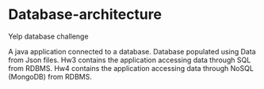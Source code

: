 # Database-architecture
Yelp database challenge 

A java application connected to a database. 
Database populated using Data from Json files.
Hw3 contains the application accessing data through SQL from RDBMS.
Hw4 contains the application accessing data through NoSQL (MongoDB) from RDBMS.
